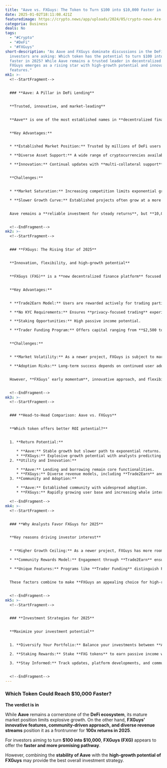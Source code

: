 ```yaml
---
title: "Aave vs. FXGuys: The Token to Turn $100 into $10,000 Faster in 2025"
date: 2025-01-02T18:11:08.421Z
featuredimage: https://crypto.news/app/uploads/2024/05/crypto-news-Are-CBDCs-the-ultimate-weapon-against-money-laundering-option02.webp
categoria: Business
deals: No
tags:
  - "#Crypto"
  - "#DeFi"
  - "#FXGuys"
short-description: "As Aave and FXGuys dominate discussions in the DeFi sector,
  investors are asking: Which token has the potential to turn $100 into $10,000
  faster in 2025? While Aave remains a trusted leader in decentralized lending,
  FXGuys emerges as a rising star with high-growth potential and innovative
  features."
mk1: >-
  <!--StartFragment-->


  ### **Aave: A Pillar in DeFi Lending**


  **Trusted, innovative, and market-leading**


  **Aave** is one of the most established names in **decentralized finance (DeFi)**, offering services like **crypto lending** and its revolutionary **flash loans**.


  **Key Advantages:**


  * **Established Market Position:** Trusted by millions of DeFi users globally.

  * **Diverse Asset Support:** A wide range of cryptocurrencies available for borrowing and lending.

  * **Innovation:** Continual updates with **multi-collateral support** and **layer-2 integrations**.


  **Challenges:**


  * **Market Saturation:** Increasing competition limits exponential growth.

  * **Slower Growth Curve:** Established projects often grow at a more gradual pace.


  Aave remains a **reliable investment for steady returns**, but **10,000% gains** may require significant market surges.


  <!--EndFragment-->
mk2: >-
  <!--StartFragment-->


  ### **FXGuys: The Rising Star of 2025**


  **Innovation, flexibility, and high-growth potential**


  **FXGuys (FXG)** is a **new decentralized finance platform** focused on **proprietary trading**, **Trade2Earn incentives**, and **staking rewards**.


  **Key Advantages:**


  * **Trade2Earn Model:** Users are rewarded actively for trading participation.

  * **No KYC Requirements:** Ensures **privacy-focused trading** experiences.

  * **Staking Opportunities:** High passive income potential.

  * **Trader Funding Program:** Offers capital ranging from **$2,500 to $100,000** for skilled traders.


  **Challenges:**


  * **Market Volatility:** As a newer project, FXGuys is subject to market fluctuations.

  * **Adoption Risks:** Long-term success depends on continued user adoption.


  However, **FXGuys’ early momentum**, innovative approach, and flexibility position it as a **high-return opportunity**.


  <!--EndFragment-->
mk3: >-
  <!--StartFragment-->


  ### **Head-to-Head Comparison: Aave vs. FXGuys**


  **Which token offers better ROI potential?**


  1. **Return Potential:**

     * **Aave:** Stable growth but slower path to exponential returns.
     * **FXGuys:** Explosive growth potential with analysts predicting **100x returns**.
  2. **Utility and Innovation:**

     * **Aave:** Lending and borrowing remain core functionalities.
     * **FXGuys:** Diverse revenue models, including **Trade2Earn** and **staking rewards**.
  3. **Community and Adoption:**

     * **Aave:** Established community with widespread adoption.
     * **FXGuys:** Rapidly growing user base and increasing whale interest.

  <!--EndFragment-->
mk4: >-
  <!--StartFragment-->


  ### **Why Analysts Favor FXGuys for 2025**


  **Key reasons driving investor interest**


  * **Higher Growth Ceiling:** As a newer project, FXGuys has more room for explosive growth.

  * **Community Rewards Model:** Engagement through **Trade2Earn** ensures a loyal and active user base.

  * **Unique Features:** Programs like **Trader Funding** distinguish FXGuys from traditional DeFi platforms.


  These factors combine to make **FXGuys an appealing choice for high-risk, high-reward investors**.


  <!--EndFragment-->
mk5: >-
  <!--StartFragment-->


  ### **Investment Strategies for 2025**


  **Maximize your investment potential**


  1. **Diversify Your Portfolio:** Balance your investments between **Aave (stability)** and **FXGuys (growth)**.

  2. **Staking Rewards:** Stake **FXG tokens** to earn passive income while benefiting from price appreciation.

  3. **Stay Informed:** Track updates, platform developments, and community trends.


  <!--EndFragment-->
---
```

<!--StartFragment-->

### **Which Token Could Reach $10,000 Faster?**

**The verdict is in**

While **Aave** remains a cornerstone of the **DeFi ecosystem**, its mature market position limits explosive growth. On the other hand, **FXGuys’ innovative features, community-driven approach, and diverse revenue streams** position it as a frontrunner for **100x returns in 2025**.

For investors aiming to turn **$100 into $10,000**, **FXGuys (FXG)** appears to offer the **faster and more promising pathway**.

However, combining the **stability of Aave** with the **high-growth potential of FXGuys** may provide the best overall investment strategy.

<!--EndFragment-->
